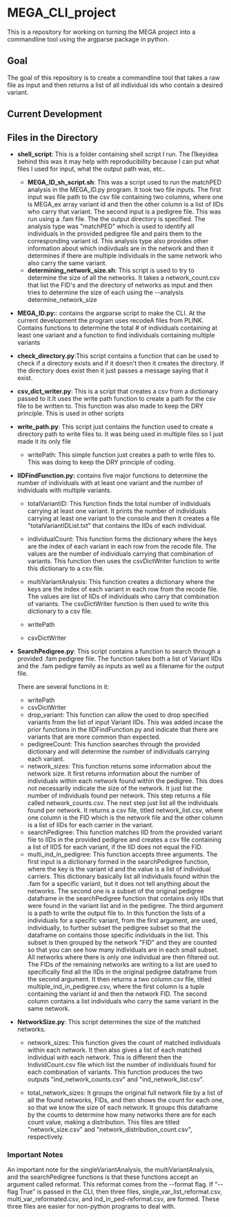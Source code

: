 # MEGA_CLI_project

This is a repository for working on turning the MEGA project into a commandline tool using the argparse package in python.

## Goal

The goal of this repository is to create a commandline tool that takes a raw file as input and then returns a list of all individual ids who contain a desired variant.

## Current Development

## Files in the Directory

- **shell_script**: This is a folder containing shell script I run. The ∏keyidea behind this was it may help with reproducibility because I can put what files I used for input, what the output path was, etc..

  - **MEGA_ID_sh_script.sh**: This was a script used to run the matchPED analysis in the MEGA_ID.py program. It took two file inputs. The first input was file path to the csv file containing two columns, where one is MEGA_ex array variant id and then the other column is a list of IIDs who carry that variant. The second input is a pedigree file. This was run using a .fam file. The the output directory is specified. The analysis type was "matchPED" which is used to identify all individuals in the provided pedigree file and pairs them to the corresponding variant id. This analysis type also provides other information about which indiivduals are in the network and then it determines if there are multiple individuals in the same network who also carry the same variant.

  * **determining_network_size.sh**: This script is used to try to determine the size of all the networks. It takes a network_count.csv that list the FID's and the directory of networks as input and then tries to determine the size of each using the --analysis determine_network_size

* **MEGA_ID.py:**: contains the argparse script to make the CLI. At the current development the program uses recodeA files from PLINK. Contains functions to determine the total # of individuals containing at least one variant and a function to find individuals containing multiple variants

* **check_directory.py**:This script contains a function that can be used to check if a directory exists and if it doesn't then it creates the directory. If the directory does exist then it just passes a message saying that it exist.

* **csv_dict_writer.py**: This is a script that creates a csv from a dictionary passed to it.It uses the write path function to create a path for the csv file to be written to. This function was also made to keep the DRY principle. This is used in other scripts

* **write_path.py**: This script just contains the function used to create a directory path to write files to. It was being used in multiple files so I just made it its only file

  - writePath: This simple function just creates a path to write files to. This was doing to keep the DRY principle of coding.

* **IIDFindFunction.py:** contains five major functions to determine the number of individuals with at least one variant and the number of individuals with multiple variants.

  - totalVariantID: This function finds the total number of individuals carrying at least one variant. It prints the number of individuals carrying at least one variant to the console and then it creates a file "totalVariantIDList.txt" that contains the IIDs of each individual.

  * individualCount: This function forms the dictionary where the keys are the index of each variant in each row from the recode file. The values are the number of individuals carrying that combination of variants. This function then uses the csvDictWriter function to write this dictionary to a csv file.

  * multiVariantAnalysis: This function creates a dictionary where the keys are the index of each variant in each row from the recode file. The values are list of IIDs of individuals who carry that combination of variants. The csvDictWriter function is then used to write this dictionary to a csv file.

  * writePath

  * csvDictWriter

- **SearchPedigree.py**: This script contains a function to search through a provided .fam pedigree file. The function takes both a list of Variant IIDs and the .fam pedigre family as inputs as well as a filename for the output file.

  There are several functions in it:

  - writePath

  * csvDictWriter

  - drop_variant: This function can allow the used to drop specified variants from the list of input Variant IIDs. This was added incase the prior functions in the IIDFindFunction.py and indicate that there are variants that are more common than expected.

  * pedigreeCount: This function searches through the provided dictionary and will determine the number of individuals carrying each variant.

  - network_sizes: This function returns some information about the network size. It first returns information about the number of individuals within each network found within the pedigree. This does not necessarily indicate the size of the network. It just list the number of individuals found per network. This step returns a file called network_counts.csv. The next step just list all the individuals found per network. It returns a csv file, titled network_list.csv, where one column is the FID which is the network file and the other column is a list of IIDs for each carrier in the variant.

  * searchPedigree: This function matches IID from the provided variant file to IIDs in the provided pedigree and creates a csv file containing a list of IIDS for each variant, if the IID does not equal the FID.

  - multi_ind_in_pedigree: This function accepts three arguments. The first input is a dictionary formed in the searchPedigree function, where the key is the variant id and the value is a list of individual carriers. This dictionary basically list all individuals found within the .fam for a specific variant, but it does not tell anything about the networks. The second one is a subset of the original pedigree dataframe in the searchPedigree function that contains only IIDs that were found in the variant list and in the pedigree. The third argument is a path to write the output file to. In this function the lists of a individuals for a specific variant, from the first argument, are used, individually, to further subset the pedigree subset so that the dataframe on contains those specific individuals in the list. This subset is then grouped by the network "FID" and they are counted so that you can see how many individuals are in each small subset. All networks where there is only one individual are then filtered out. The FIDs of the remaining networks are writing to a list are used to specifically find all the IIDs in the original pedigree dataframe from the second argument. It then returns a two column csv file, titled multiple_ind_in_pedigree.csv, where the first column is a tuple containing the variant id and then the network FID. The second column contains a list individuals who carry the same variant in the same network.

* **NetworkSize.py**: This script determines the size of the matched networks.

  - network_sizes: This function gives the count of matched individuals within each network. It then also gives a list of each matched individual with each network. This is different then the IndividCount.csv file which list the number of individuals found for each combination of variants. This function produces the two outputs "ind_network_counts.csv" and "ind_network_list.csv".

  - total_network_sizes: It groups the original full network file by a list of all the found networks, FIDs, and then shows the count for each one, so that we know the size of each network. It groups this dataframe by the counts to determine how many networks there are for each count value, making a distribution. This files are titled "network_size.csv" and "network_distribution_count.csv", respectively.

### Important Notes

An important note for the singleVariantAnalysis, the multiVariantAnalysis, and the searchPedigree functions is that these functions accept an argument called reformat. This reformat comes from the --format flag. If "--flag True" is passed in the CLI, then three files, single_var_list_reformat.csv, multi_var_reformated.csv, and ind_in_ped-reformat.csv, are formed. These three files are easier for non-python programs to deal with.
